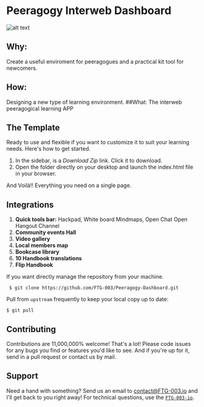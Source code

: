 # Peeragogy Interweb Dashboard 

![alt text](https://cloud.githubusercontent.com/assets/3668236/8311012/c1e3dfd8-19d3-11e5-9c7e-81c7c1c5033d.jpg)

## Why: 
Create a useful enviroment for peeragogues and a practical kit tool for newcomers.
## How: 
Designing a new type of learning environment. 
##What: 
The interweb peeragogical learning APP

## The Template

Ready to use and flexible if you want to customize it to suit your learning needs. Here's how to get started.

1. In the sidebar, is a *Download Zip* link. Click it to download.
2. Open the folder directly on your desktop and launch the index.html file in your browser.
 
And Voilà!! Everything you need on a single page.

## Integrations

1. **Quick tools bar:** Hackpad, White board Mindmaps, Open Chat Open Hangout Channel
2. **Community events Hall**
3. **Video gallery**
4. **Local members map**
5. **Bookcase library**
6. **10 Handbook translations**
7. **Flip Handbook**

If you want directly manage the repository from your machine.
```
 $ git clone https://github.com/FTG-003/Peeragogy-Dashboard.git

 ```
 Pull from `upstream` frequently to keep your local copy up to date:
 
 ```
 $ git pull 
 ```
## Contributing

Contributions are 11,000,000% welcome! That's a lot!
Please code issues for any bugs you find or features you'd like to see. And if you're up for it, send in a pull request or contact us by mail.

## Support
 
Need a hand with something? Send us an email to [contact@FTG-003.io](mailto:contact@FTG-003) and I'll get back to you right away!
For technical questions, use the [`FTG-003-io`](mailto:siar@member.fsf.org).

